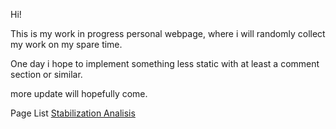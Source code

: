 ---
---

Hi!

This is my work in progress personal webpage, where i will randomly collect my work on my spare time.

One day i hope to implement something less static with at least a comment section or similar.

more update will hopefully come.

Page List
[Stabilization Analisis](studioQuad/index.md)
